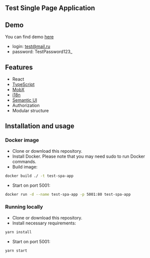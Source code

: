 Test Single Page Application
---------------------------

## Demo
You can find demo [here](http://spa.sidorov.net)
- login: test@mail.ru
- password: TestPassword123_

## Features
- React
- [TypeScript](https://www.typescriptlang.org/)
- [MobX](https://mobx.js.org/)
- [i18n](https://react.i18next.com/)
- [Semantic UI](https://semantic-ui.com/)
- Authorization
- Modular structure


## Installation and usage 

### Docker image
- Clone or download this repository.
- Install Docker. Please note that you may need sudo to run Docker commands.
- Build image:
```bash
docker build ./ -t test-spa-app
```
- Start on port 5001: 
```bash
docker run -d --name test-spa-app -p 5001:80 test-spa-app
```

### Running locally
- Clone or download this repository.
- Install necessary requirements: 
```bash
yarn install
```
- Start on port 5001:
```bash
yarn start
```


